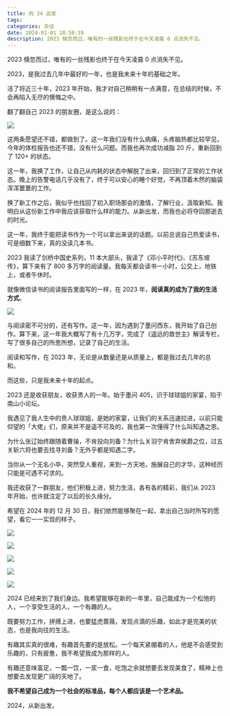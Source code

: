 ```yaml
---
title: 向 24 出发
tags: 
categories: 杂谈
date: 2024-01-01 18:58:19
description: 2023 倏忽而过，唯有的一丝残影也终于在今天凌晨 0 点消失不见。
---
```


2023 倏忽而过，唯有的一丝残影也终于在今天凌晨 0 点消失不见。

2023，是我过去几年中最好的一年，也是我未来十年的基础之年。

活了将近三十年，2023 年开始，我才对自己稍稍有一点满意，在总结的时候，不会再陷入无尽的懊悔之中。

翻了翻自己 2023 的朋友圈，是这么说的：

![](https://s3plus.meituan.net/v1/mss_f32142e8d47149129e9550e929704625/yzz-test-image/4110848e1b1c45df894308cf447e6802)

这两条愿望还不错，都做到了。这一年我们没有什么病痛，头疼脑热都比较罕见，今年的体检报告也还不错，没有什么问题。而我也再次成功减脂 20 斤，重新回到了 120+ 的状态。

这一年，我换了工作，让自己从内耗的状态中解脱了出来，回归到了正常的工作状态。晚上的告警电话几乎没有了，终于可以安心的睡个好觉，不再顶着木然的脑袋浑浑噩噩的工作。

换了新工作之后，我似乎也找回了初入职场那会的激情，了解行业，汲取新知。我明白从这份新工作中我应该获取什么样的能力。从新出发，而我也必将夺回那逝去的时光。

这一年，我终于能把读书作为一个可以拿出来说的话题。以前总说自己热爱读书，可是细数下来，真的没读几本书。

2023 我读了剑桥中国史系列，11 本大部头，我读了《邓小平时代》、《苏东坡传》，算下来有了 800 多万字的阅读量。我每天都会读书一小时，公交上，地铁上，或者午休时。

就像微信读书的阅读报告里面写的一样，在 2023 年，**阅读真的成为了我的生活方式**。

![](https://s3plus.meituan.net/v1/mss_f32142e8d47149129e9550e929704625/yzz-test-image/cf51c5d224f44c89a1269cbbcc842515)

与阅读密不可分的，还有写作。这一年，因为遇到了墨问西东，我开始了自己创作。算下来，这一年我大概写了有十几万字，完成了《遥远的救世主》解读专栏，写了很多自己的所思所想，记录了自己的生活。

阅读和写作，在 2023 年，无论是从数量还是从质量上，都是我过去几年的总和。

而这些，只是我未来十年的起点。

2023 还是收获朋友，收获贵人的一年。始于墨问 405，识于球球姐的家宴，陷于南山小论坛。

我遇见了我人生中的贵人球球姐，是她的家宴，让我们的关系迅速拉进，以前只能仰望的「大佬」们，原来并不是遥不可及的，我也第一次懂得了什么叫知遇之恩。

为什么张辽始终跟随着曹操，不肯投向刘备？为什么关羽宁肯舍弃侯爵之位，过五关斩六将也要去找寻刘备？无外乎都是知遇二字。

当你从一个无名小卒，突然受人重视，来到一方天地，施展自己的才华，这种经历只能是可遇不可求的。

我还收获了一群朋友，他们积极上进，努力生活，各有各的精彩，我们从 2023 年开始，也许就注定了以后的长久缘分。

希望在 2024 年的 12 月 30 日，我们依然能够聚在一起，拿出自己当时所写的愿望，看它一一实现的样子。

![](https://s3plus.meituan.net/v1/mss_f32142e8d47149129e9550e929704625/yzz-test-image/5f5fa243f5fc48e297429c8731887510)



![](https://s3plus.meituan.net/v1/mss_f32142e8d47149129e9550e929704625/yzz-test-image/a0d51584398e4c10a4dfa9be49276435)



![](https://s3plus.meituan.net/v1/mss_f32142e8d47149129e9550e929704625/yzz-test-image/89d23a735c194e47982f89b34a28c3b2)

![](https://s3plus.meituan.net/v1/mss_f32142e8d47149129e9550e929704625/yzz-test-image/03099c15102b4b588511daccc88008e3)



![](https://s3plus.meituan.net/v1/mss_f32142e8d47149129e9550e929704625/yzz-test-image/786f8c1bddd6483ab7c388c218579c87)

2024 已经来到了我们身边。我希望能够在新的一年里，自己能成为一个松弛的人，一个享受生活的人，一个有趣的人。

既要努力工作，拼搏上进，也要猛虎蔷薇，发现点滴的乐趣，如此才是完美的状态，也是我向往的生活。

有趣其实真的很难，有趣首先要的是放松。一个每天紧绷着的人，他是不会感受到乐趣的，只有疲惫，我不希望我成为那样的人。

有趣还意味富足，一瓢一饮，一浆一食，吃饱之余就想要去发现美食了，精神上也想要去发现更广阔的天地了。

**我不希望自己成为一个社会的标准品，每个人都应该是一个艺术品。**

2024，从新出发。
